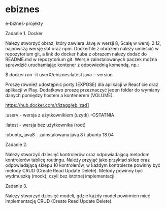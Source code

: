 # ebiznes
e-biznes-projekty

Zadanie 1. Docker

Należy stworzyć obraz, który zawiera Javę w wersji 8, Scalę w wersji
2.12, najnowszą wersję sbt oraz npm. Dockerfile z obrazem należy
umieścić w repozytorium git, a link do docker huba z obrazem należy
dodać do README.md w repozytorium git. Wersje zainstalowanych paczek
można sprawdzić uruchamiając kontener z odpowiednią komendą, np.:

$ docker run -it userX/ebiznes:latest java --version

Proszę również udostępnić porty (EXPOSE) dla aplikacji w React'cie
oraz aplikacji w Play. Dodatkowo proszę przeznaczyć jeden folder do
wymiany danych pomiędzy hostem a kontenerem (VOLUME).

https://hub.docker.com/r/izagg/eb_zad1

:userv - wersja z użytkownikiem (uzytk) -OSTATNIA

:latest - wersja bez użytkownika (root)

:ubuntu_java8 - zainstalowana java 8 i ubuntu 18.04


Zadanie 2.

Należy stworzyć dziesięć kontrolerów oraz odpowiadającą metodom
kontrolerów tablicę routingu. Należy przyjąć jako przykład sklep oraz
odpowiadającą sklepu 10 kontrolerów, w każdym kontrolerze powinny być
metody CRUD (Create Read Update Delete). Metody powinny być wydmuszką
(mock), czyli bez istotnej implementacji.


Zadanie 3.

Należy stworzyć dziesięć modeli, gdzie każdy model powinnien mieć
implementację CRUD (Create Read Update Delete).
